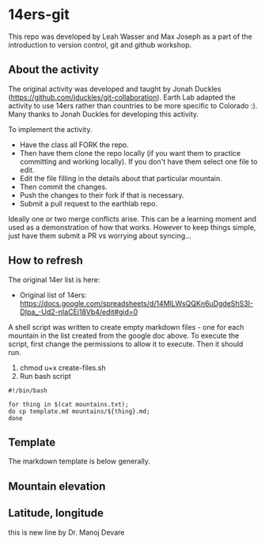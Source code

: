 # 14ers-git

This repo was developed by Leah Wasser and Max Joseph as a part of the introduction to version control, git and github workshop. 

## About the activity
The original activity was developed and taught by Jonah Duckles (https://github.com/jduckles/git-collaboration). Earth Lab adapted the activity to use 14ers rather than countries to be more specific to Colorado :). 
Many thanks to Jonah Duckles for developing this activity. 

To implement the activity.
* Have the class all FORK the repo. 
* Then have them  clone the repo locally (if you want them to practice committing and working locally). If you don't have them select one file to edit. 
* Edit the file filling in the details about that particular mountain. 
* Then commit the changes. 
* Push the changes to their fork if that is necessary.
* Submit a pull request to the earthlab repo. 

Ideally one or two merge conflicts arise. This can be a learning moment and used as a demonstration of how that works. However to keep things simple, just have them submit a PR vs worrying about syncing...

## How to refresh

The original 14er list is here: 
* Original list of 14ers: https://docs.google.com/spreadsheets/d/14MlLWsQQKn6uDgdeShS3I-DIpa_-Ud2-nIaCEj18Vb4/edit#gid=0 

A shell script was written to create empty markdown files - one for each mountain in the list created from the google doc above. To execute the script, first change the permissions to allow it to execute. Then it should run. 
1. chmod u+x create-files.sh
2. Run bash script

```
#!/bin/bash

for thing in $(cat mountains.txt);
do cp template.md mountains/${thing}.md;
done
```
## Template
The markdown template is below generally.

## Mountain elevation

## Latitude, longitude

this is new line by Dr. Manoj Devare
